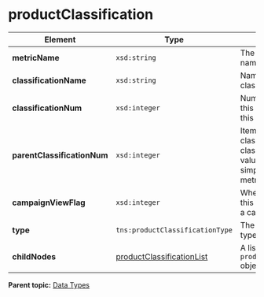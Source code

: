 # productClassification

|Element|Type|Description|
|-------|----|-----------|
|**metricName** |`xsd:string` | The partner’s metric name.|
|**classificationName** |`xsd:string` | Name of the classification.|
|**classificationNum** |`xsd:integer` | Numeric identifier of this classification for this metric.|
|**parentClassificationNum** |`xsd:integer` | Item that this classification is classifying. Assign a value of 0 if it is simple classifying the metric directly.|
|**campaignViewFlag** |`xsd:integer` | Whether or not to treat this classification like a campaign.|
|**type** |`tns:productClassificationType` | The classification type: Numeric or Text.|
|**childNodes** |[productClassificationList](r_datatype_productClassificationList.md#) | A list of child `productClassification` objects.|

**Parent topic:** [Data Types](../data_types/c_genesis_api_datatypes.md)

